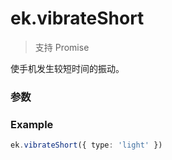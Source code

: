# ek.vibrateShort

> <Icon type="success" /> 支持 Promise

使手机发生较短时间的振动。

### 参数

<Props :data="props" options />

### Example

```ts
ek.vibrateShort({ type: 'light' })
```

<script setup>
const props = [
    {
        name: "type", 
        type: "string",
        default: "",
        required: true, 
        desc: "震动强度, 有效值为：heavy、medium、light", 
        version: "0.1.0"
    },
]
</script>
